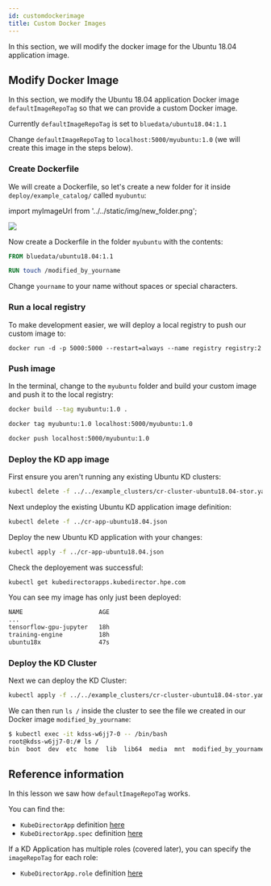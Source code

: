 ```yaml
---
id: customdockerimage 
title: Custom Docker Images
---
```


In this section, we will modify the docker image for the Ubuntu 18.04 application image.

## Modify Docker Image

In this section, we modify the Ubuntu 18.04 application Docker image `defaultImageRepoTag` so that we can provide a custom Docker image. 

Currently `defaultImageRepoTag` is set to `bluedata/ubuntu18.04:1.1`

Change `defaultImageRepoTag` to `localhost:5000/myubuntu:1.0` (we will create this image in the steps below).

### Create Dockerfile

We will create a Dockerfile, so let's create a new folder for it inside `deploy/example_catalog/` called `myubuntu`:

import myImageUrl from '../../static/img/new_folder.png';

<img src={myImageUrl}/>

Now create a Dockerfile in the folder `myubuntu` with the contents:

```Dockerfile
FROM bluedata/ubuntu18.04:1.1

RUN touch /modified_by_yourname
```

Change `yourname` to your name without spaces or special characters.

### Run a local registry

To make development easier, we will deploy a local registry to push our custom image to:

```
docker run -d -p 5000:5000 --restart=always --name registry registry:2
```

### Push image

In the terminal, change to the `myubuntu` folder and build your custom image and push it to the local registry:

```bash
docker build --tag myubuntu:1.0 .

docker tag myubuntu:1.0 localhost:5000/myubuntu:1.0

docker push localhost:5000/myubuntu:1.0
```

### Deploy the KD app image

First ensure you aren't running any existing Ubuntu KD clusters:

```bash
kubectl delete -f ../../example_clusters/cr-cluster-ubuntu18.04-stor.yaml
```

Next undeploy the existing Ubuntu KD application image definition:

```bash
kubectl delete -f ../cr-app-ubuntu18.04.json
```

Deploy the new Ubuntu KD application with your changes:

```bash
kubectl apply -f ../cr-app-ubuntu18.04.json
```

Check the deployement was successful:

```bash
kubectl get kubedirectorapps.kubedirector.hpe.com
```

You can see my image has only just been deployed:

```bash
NAME                     AGE
...
tensorflow-gpu-jupyter   18h
training-engine          18h
ubuntu18x                47s
```

### Deploy the KD Cluster

Next we can deploy the KD Cluster:

```bash
kubectl apply -f ../../example_clusters/cr-cluster-ubuntu18.04-stor.yaml
```

We can then run `ls /` inside the cluster to see the file we created in our Docker image `modified_by_yourname`:

```bash
$ kubectl exec -it kdss-w6jj7-0 -- /bin/bash
root@kdss-w6jj7-0:/# ls /
bin  boot  dev  etc  home  lib  lib64  media  mnt  modified_by_yourname  opt  proc  root  run  sbin  srv  sys  tmp  usr  var
```


## Reference information

In this lesson we saw how `defaultImageRepoTag` works. 

You can find the:

 - `KubeDirectorApp` definition [here](https://github.com/bluek8s/kubedirector/wiki/KubeDirectorApp-Definition)
 - `KubeDirectorApp.spec` definition [here](https://github.com/bluek8s/kubedirector/wiki/KubeDirectorApp-Definition#kubedirectorappspec)
 
If a KD Application has multiple roles (covered later), you can specify the `imageRepoTag` for each role:

- `KubeDirectorApp.role` definition [here](https://github.com/bluek8s/kubedirector/wiki/KubeDirectorApp-Definition#role)